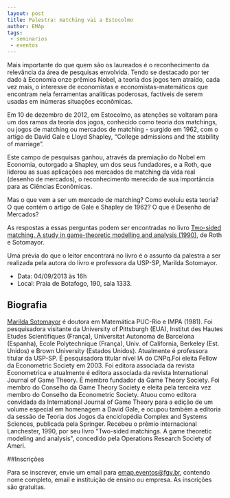 ```yaml
---
layout: post
title: Palestra: matching vai a Estocolmo
author: EMAp
tags:
 - seminarios
 - eventos
---
```


Mais importante do que quem são os laureados é o reconhecimento da
relevância da área de pesquisas envolvida. Tendo se destacado por ter
dado à Economia onze prêmios Nobel, a teoria dos jogos tem atraído,
cada vez mais, o interesse de economistas e economistas-matemáticos
que encontram nela ferramentas analíticas poderosas, factíveis de
serem usadas em inúmeras situações econômicas.

Em 10 de dezembro de 2012, em Estocolmo, as atenções se voltaram para
um dos ramos da teoria dos jogos, conhecido como teoria dos matchings,
ou jogos de matching ou mercados de matching - surgido em 1962, com o
artigo de David Gale e Lloyd Shapley, “College admissions and the
stability of marriage”.

Este campo de pesquisas ganhou, através da premiação do Nobel em
Economia, outorgado a Shapley, um dos seus fundadores, e a Roth, que
liderou as suas aplicações aos mercados de matching da vida real
(desenho de mercados), o reconhecimento merecido de sua importância
para as Ciências Econômicas.

Mas o que vem a ser um mercado de matching? Como evoluiu esta teoria?
O que contém o artigo de Gale e Shapley de 1962? O que é Desenho de
Mercados?

As respostas a essas perguntas podem ser encontradas no livro
[Two-sided matching. A study in game-theoretic modelling and analysis (1990)](http://www.cambridge.org/9780521437882),
de Roth e Sotomayor.

Uma prévia do que o leitor encontrará no livro é o assunto da palestra
a ser realizada pela autora do livro e professora da USP-SP, Marilda
Sotomayor.

- Data: 04/09/2013 às 16h
- Local: Praia de Botafogo, 190, sala 1333.

## Biografia

[Marilda Sotomayor](http://lattes.cnpq.br/6641728572790381) é doutora
em Matemática PUC-Rio e IMPA (1981). Foi pesquisadora visitante da
University of Pittsburgh (EUA), Institut des Hautes Etudes
Scientifiques (França), Universitat Autonoma de Barcelona (Espanha),
Ecole Polytechnique (França), Univ. of California, Berkeley
(Est. Unidos) e Brown University (Estados Unidos). Atualmente é
professora titular da USP-SP. É pesquisadora titular nível IA do
CNPq.Foi eleita Fellow da Econometric Society em 2003. Foi editora
associada da revista Econometrica e atualmente é editora associada da
revista International Journal of Game Theory. É membro fundador da
Game Theory Society. Foi membro do Conselho da Game Theory Society e
eleita pela terceira vez membro do Conselho da Econometric
Society. Atuou como editora convidada da International Journal of Game
Theory para a edição de um volume especial em homenagem a David Gale,
e ocupou também a editoria da sessão de Teoria dos Jogos da
enciclopédia Complex and Systems Sciences, publicada pela
Springer. Recebeu o prêmio internacional Lanchester, 1990, por seu
livro "Two-sided matchings. A game theoretic modeling and analysis",
concedido pela Operations Research Society of Ameri.

##Inscrições

Para se inscrever, envie um email para <emap.eventos@fgv.br>, contendo
nome completo, email e instituição de ensino ou empresa. As inscrições
são gratuitas.

